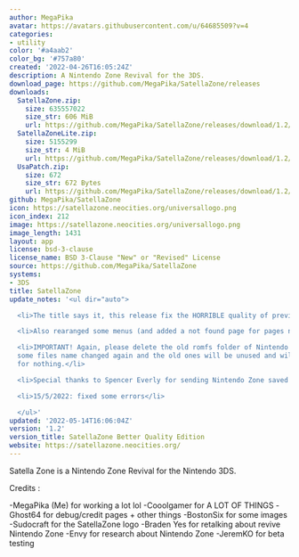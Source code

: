 ```yaml
---
author: MegaPika
avatar: https://avatars.githubusercontent.com/u/64685509?v=4
categories:
- utility
color: '#a4aab2'
color_bg: '#757a80'
created: '2022-04-26T16:05:24Z'
description: A Nintendo Zone Revival for the 3DS.
download_page: https://github.com/MegaPika/SatellaZone/releases
downloads:
  SatellaZone.zip:
    size: 635557022
    size_str: 606 MiB
    url: https://github.com/MegaPika/SatellaZone/releases/download/1.2/SatellaZone.zip
  SatellaZoneLite.zip:
    size: 5155299
    size_str: 4 MiB
    url: https://github.com/MegaPika/SatellaZone/releases/download/1.2/SatellaZoneLite.zip
  UsaPatch.zip:
    size: 672
    size_str: 672 Bytes
    url: https://github.com/MegaPika/SatellaZone/releases/download/1.2/UsaPatch.zip
github: MegaPika/SatellaZone
icon: https://satellazone.neocities.org/universallogo.png
icon_index: 212
image: https://satellazone.neocities.org/universallogo.png
image_length: 1431
layout: app
license: bsd-3-clause
license_name: BSD 3-Clause "New" or "Revised" License
source: https://github.com/MegaPika/SatellaZone
systems:
- 3DS
title: SatellaZone
update_notes: '<ul dir="auto">

  <li>The title says it, this release fix the HORRIBLE quality of previous SatellaZone</li>

  <li>Also rearanged some menus (and added a not found page for pages not findable)</li>

  <li>IMPORTANT! Again, please delete the old romfs folder of Nintendo Zone because
  some files name changed again and the old ones will be unused and will take space
  for nothing.</li>

  <li>Special thanks to Spencer Everly for sending Nintendo Zone saved page!</li>

  <li>15/5/2022: fixed some errors</li>

  </ul>'
updated: '2022-05-14T16:06:04Z'
version: '1.2'
version_title: SatellaZone Better Quality Edition
website: https://satellazone.neocities.org/
---
```

Satella Zone is a Nintendo Zone Revival for the Nintendo 3DS.

Credits :

-MegaPika (Me) for working a lot lol
-Cooolgamer for A LOT OF THINGS
-Ghost64 for debug/credit pages + other things
-BostonSix for some images
-Sudocraft for the SatellaZone logo
-Braden Yes for retalking about revive Nintendo Zone
-Envy for research about Nintendo Zone
-JeremKO for beta testing